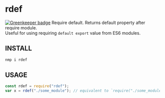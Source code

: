 rdef
====

[![Greenkeeper badge](https://badges.greenkeeper.io/unlight/rdef.svg)](https://greenkeeper.io/)
Require default. Returns default property after require module.  
Useful for using requiring `default export` value from ES6 modules.

INSTALL
-------
```sh
nmp i rdef
```

USAGE
-----
```js
const rdef = require("rdef");
var x = rdef("./some_module"); // equivalent to `require("./some_module").default`
```